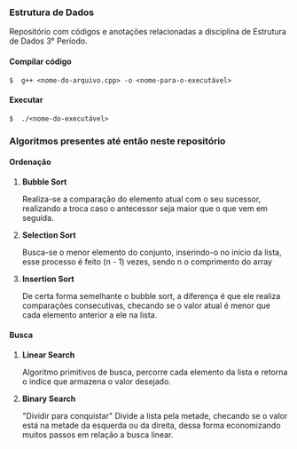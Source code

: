 ### Estrutura de Dados
<p>Repositório com códigos e anotações relacionadas a disciplina de Estrutura de Dados 3° Período.</p>

#### Compilar código
```
$  g++ <nome-do-arquivo.cpp> -o <nome-para-o-executável>
```
#### Executar
```
$  ./<nome-do-executável>
```

### Algoritmos presentes até então neste repositório
#### Ordenação
<ol>
  <li><b>Bubble Sort</b></li>
  <p>Realiza-se a comparação do elemento atual com o seu sucessor, realizando a troca caso o antecessor seja maior que o que vem em seguida.</p>
  <li><b>Selection Sort</b></li>
  <p>Busca-se o menor elemento do conjunto, inserindo-o no início da lista, esse processo é feito (n - 1) vezes, sendo n o comprimento do array</p>
  <li><b>Insertion Sort</b></li>
  <p>De certa forma semelhante o bubble sort, a diferença é que ele realiza comparações consecutivas, checando se o valor atual é menor que cada elemento
  anterior a ele na lista.</p>
</ol>

#### Busca
<ol>
  <li><b>Linear Search</b></li>
  <p>Algoritmo primitivos de busca, percorre cada elemento da lista e retorna o indíce que armazena o valor desejado.</p>
  <li><b>Binary Search</b></li>
  <p>"Dividir para conquistar" Divide a lista pela metade, checando se o valor está na metade da esquerda ou da direita, dessa forma economizando muitos
  passos em relação a busca linear.</p>
</ol>
